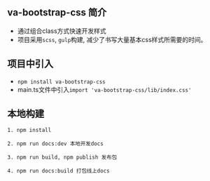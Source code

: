 ## va-bootstrap-css 简介

- 通过组合class方式快速开发样式
- 项目采用`scss`, `gulp`构建, 减少了书写大量基本css样式所需要的时间。


## 项目中引入

- `npm install va-bootstrap-css`
-  main.ts文件中引入`import 'va-bootstrap-css/lib/index.css'`

## 本地构建 ##

```npm
1. npm install

2. npm run docs:dev 本地开发docs

3. npm run build, npm publish 发布包

4. npm run docs:build 打包线上docs
```